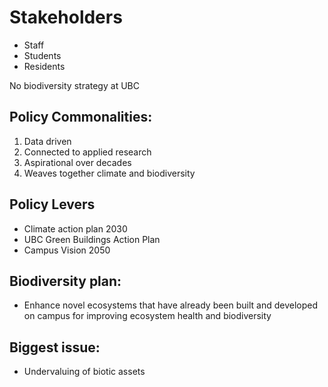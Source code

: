 # Stakeholders
- Staff
- Students
- Residents

No biodiversity strategy at UBC


## Policy Commonalities:
1. Data driven
2. Connected to applied research
3. Aspirational over decades
4. Weaves together climate and biodiversity


## Policy Levers
- Climate action plan 2030
- UBC Green Buildings Action Plan
- Campus Vision 2050


## Biodiversity plan:
- Enhance novel ecosystems that have already been built and developed on campus for improving ecosystem health and biodiversity


## Biggest issue:
- Undervaluing of biotic assets